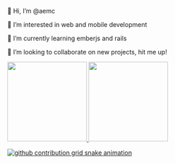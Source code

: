 👋 Hi, I’m @aemc

👀 I’m interested in web and mobile development

🌱 I’m currently learning emberjs and rails

💞️ I’m looking to collaborate on new projects, hit me up!

<div>
  <a href="https://github.com/aemc">
  <img height="180em" src="https://github-readme-stats.vercel.app/api?username=aemc&show_icons=true&theme=dracula&include_all_commits=true&count_private=true"/>
  <img height="180em" src="https://github-readme-stats.vercel.app/api/top-langs/?username=aemc&layout=compact&langs_count=16&theme=dracula"/>
<div>

![github contribution grid snake animation](https://raw.githubusercontent.com/aemc/output/github-contribution-grid-snake.svg)  
  
<!---
aemc/aemc is a ✨ special ✨ repository because its `README.md` (this file) appears on your GitHub profile.
You can click the Preview link to take a look at your changes.
--->

